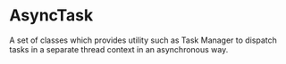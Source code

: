 # AsyncTask
A set of classes which provides utility such as Task Manager to dispatch tasks in a separate thread context in an asynchronous way.
